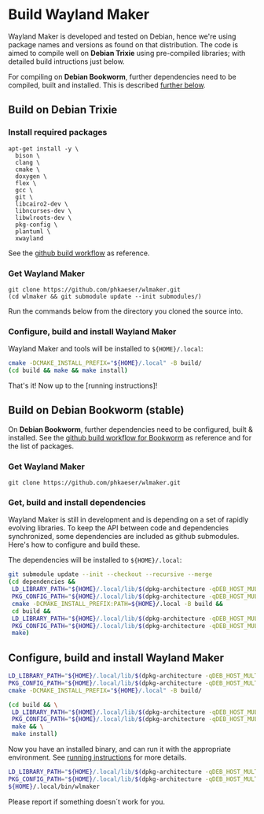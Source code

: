 # Build Wayland Maker

Wayland Maker is developed and tested on Debian, hence we're using package
names and versions as found on that distribution. The code is aimed to
compile well on **Debian Trixie** using pre-compiled libraries; with detailed
build intructions just below.

For compiling on **Debian Bookworm**, further dependencies need to be
compiled, built and installed. This is described
[further below](BUILD.md#build-on-debian-bookworm-stable).

## Build on Debian Trixie

### Install required packages

```
apt-get install -y \
  bison \
  clang \
  cmake \
  doxygen \
  flex \
  gcc \
  git \
  libcairo2-dev \
  libncurses-dev \
  libwlroots-dev \
  pkg-config \
  plantuml \
  xwayland
```

See the [github build workflow](../.github/workflows/build-for-linux.yml)
as reference.

### Get Wayland Maker

```
git clone https://github.com/phkaeser/wlmaker.git
(cd wlmaker && git submodule update --init submodules/)
```

Run the commands below from the directory you cloned the source into.

### Configure, build and install Wayland Maker

Wayland Maker and tools will be installed to `${HOME}/.local`:

```bash
cmake -DCMAKE_INSTALL_PREFIX="${HOME}/.local" -B build/
(cd build && make && make install)
```

That's it! Now up to the [running instructions]!


## Build on Debian Bookworm (stable)

On **Debian Bookworm**, further dependencies need to be configured,
built & installed. See the [github build workflow for
Bookworm](../.github/workflows/build-for-bookworm-wlroots-018.yml) as reference
and for the list of packages.

### Get Wayland Maker

```
git clone https://github.com/phkaeser/wlmaker.git
```

### Get, build and install dependencies

Wayland Maker is still in development and is depending on a set of rapidly
evolving libraries. To keep the API between code and dependencies synchronized,
some dependencies are included as github submodules. Here's how to configure
and build these.

The dependencies will be installed to `${HOME}/.local`:

``` bash
git submodule update --init --checkout --recursive --merge
(cd dependencies &&
 LD_LIBRARY_PATH="${HOME}/.local/lib/$(dpkg-architecture -qDEB_HOST_MULTIARCH)" \
 PKG_CONFIG_PATH="${HOME}/.local/lib/$(dpkg-architecture -qDEB_HOST_MULTIARCH)/pkgconfig/:${HOME}/.local/share/pkgconfig/" \
 cmake -DCMAKE_INSTALL_PREFIX:PATH=${HOME}/.local -B build &&
 cd build &&
 LD_LIBRARY_PATH="${HOME}/.local/lib/$(dpkg-architecture -qDEB_HOST_MULTIARCH)" \
 PKG_CONFIG_PATH="${HOME}/.local/lib/$(dpkg-architecture -qDEB_HOST_MULTIARCH)/pkgconfig/:${HOME}/.local/share/pkgconfig/" \
 make)
```

## Configure, build and install Wayland Maker

```bash
LD_LIBRARY_PATH="${HOME}/.local/lib/$(dpkg-architecture -qDEB_HOST_MULTIARCH)" \
PKG_CONFIG_PATH="${HOME}/.local/lib/$(dpkg-architecture -qDEB_HOST_MULTIARCH)/pkgconfig/:${HOME}/.local/share/pkgconfig/" \
cmake -DCMAKE_INSTALL_PREFIX="${HOME}/.local" -B build/
```

``` bash
(cd build && \
 LD_LIBRARY_PATH="${HOME}/.local/lib/$(dpkg-architecture -qDEB_HOST_MULTIARCH)" \
 PKG_CONFIG_PATH="${HOME}/.local/lib/$(dpkg-architecture -qDEB_HOST_MULTIARCH)/pkgconfig/:${HOME}/.local/share/pkgconfig/" \
 make && \
 make install)
```

Now you have an installed binary, and can run it with the appropriate
environment. See [running instructions](RUN.md) for more details.

```bash
LD_LIBRARY_PATH="${HOME}/.local/lib/$(dpkg-architecture -qDEB_HOST_MULTIARCH)" \
PKG_CONFIG_PATH="${HOME}/.local/lib/$(dpkg-architecture -qDEB_HOST_MULTIARCH)/pkgconfig/:${HOME}/.local/share/pkgconfig/" \
${HOME}/.local/bin/wlmaker
```

Please report if something doesn´t work for you.
